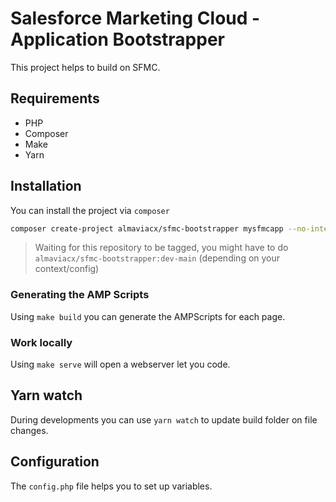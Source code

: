 # Salesforce Marketing Cloud - Application Bootstrapper

This project helps to build on SFMC.

## Requirements

- PHP
- Composer
- Make
- Yarn

## Installation

You can install the project via `composer`

```bash
composer create-project almaviacx/sfmc-bootstrapper mysfmcapp --no-interaction
```
 
> Waiting for this repository to be tagged, you might have to do `almaviacx/sfmc-bootstrapper:dev-main` (depending on your context/config)
 
 
### Generating the AMP Scripts

Using `make build` you can generate the AMPScripts for each page.

### Work locally

Using `make serve` will open a webserver let you code.

## Yarn watch

During developments you can use `yarn watch` to update build folder on file changes.


## Configuration

The `config.php` file helps you to set up variables.


